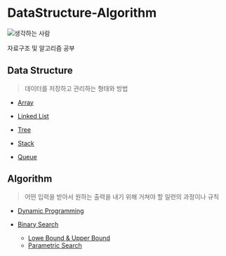 # DataStructure-Algorithm

![생각하는 사람](https://t4.daumcdn.net/thumb/R720x0/?fname=http://t1.daumcdn.net/brunch/service/user/21n9/image/8WGiZyIhJcka7nkc3Mou-LK1Ud0.gif)

자료구조 및 알고리즘 공부

## Data Structure

> 데이터를 저장하고 관리하는 형태와 방법

- [Array](https://github.com/BOLTB0X/DataStructure-Algorithm/tree/main/Algorithm/Array#array%EB%B0%B0%EC%97%B4)

- [Linked List](https://github.com/BOLTB0X/DataStructure-Algorithm/tree/main/Algorithm/Linked%20List#linked-list%EC%97%B0%EA%B2%B0%EB%A6%AC%EC%8A%A4%ED%8A%B8)

- [Tree](https://github.com/BOLTB0X/DataStructure-Algorithm/tree/main/Algorithm/Tree#tree)

- [Stack](https://github.com/BOLTB0X/DataStructure-Algorithm/tree/main/Algorithm/Stack#stack)

- [Queue](https://github.com/BOLTB0X/DataStructure-Algorithm/tree/main/Algorithm/Queue#queue)

## Algorithm

> 어떤 입력을 받아서 원하는 출력을 내기 위해 거쳐야 할 일련의 과정이나 규칙

- [Dynamic Programming](https://github.com/BOLTB0X/DataStructure-Algorithm/tree/main/Algorithm/DP#dynamic-programming)

- [Binary Search](https://github.com/BOLTB0X/DataStructure-Algorithm/tree/main/Algorithm/BinarySearch#binary-search%EC%9D%B4%EC%A7%84-%ED%83%90%EC%83%89)
  - [Lowe Bound & Upper Bound](https://github.com/BOLTB0X/DataStructure-Algorithm/tree/main/Algorithm/LowerUpper%20Bound#lower-bound--upper-bound)
  - [Parametric Search](https://github.com/BOLTB0X/DataStructure-Algorithm/tree/main/Algorithm/Parametric%20Search#parametric-search)
